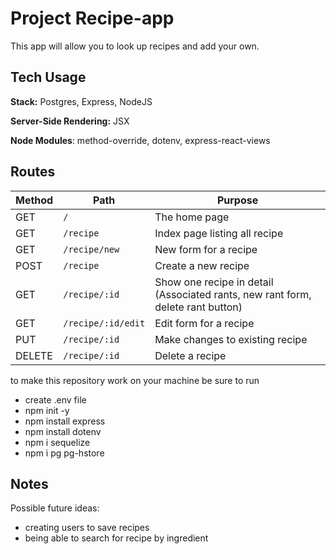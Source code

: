 # Project Recipe-app

This app will allow you to look up recipes and add your own.

## Tech Usage

**Stack:** Postgres, Express, NodeJS

**Server-Side Rendering:** JSX

**Node Modules**: method-override, dotenv, express-react-views

## Routes

| Method | Path | Purpose |
| ------ | ------------------------------------- | ----------------------------- |
| GET | `/` | The home page |
| GET | `/recipe` | Index page listing all recipe |
| GET | `/recipe/new` | New form for a recipe |
| POST | `/recipe` | Create a new recipe |
| GET | `/recipe/:id` | Show one recipe in detail (Associated rants, new rant form, delete rant button) |
| GET | `/recipe/:id/edit` | Edit form for a recipe |
| PUT | `/recipe/:id` | Make changes to existing recipe |
| DELETE | `/recipe/:id` | Delete a recipe |

to make this repository work on your machine be sure to run 
* create .env file
* npm init -y 
* npm install express
* npm install dotenv
* npm i sequelize
* npm i pg pg-hstore

## Notes
Possible future ideas:
* creating users to save recipes 
* being able to search for recipe by ingredient
